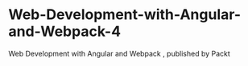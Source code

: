 # Web-Development-with-Angular-and-Webpack-4
Web Development with Angular and Webpack , published by Packt
